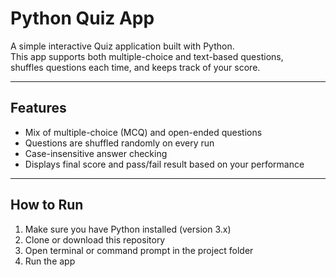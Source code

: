 # Python Quiz App

A simple interactive Quiz application built with Python.  
This app supports both multiple-choice and text-based questions,  
shuffles questions each time, and keeps track of your score.

---

## Features

- Mix of multiple-choice (MCQ) and open-ended questions  
- Questions are shuffled randomly on every run  
- Case-insensitive answer checking  
- Displays final score and pass/fail result based on your performance

---

## How to Run

1. Make sure you have Python installed (version 3.x)  
2. Clone or download this repository  
3. Open terminal or command prompt in the project folder  
4. Run the app
